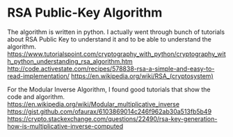 # RSA Public-Key Algorithm
The algorithm is written in python. I actually went through bunch of tutorials about RSA Public Key to understand it and to be able to understand the algorithm.
https://www.tutorialspoint.com/cryptography_with_python/cryptography_with_python_understanding_rsa_algorithm.htm
http://code.activestate.com/recipes/578838-rsa-a-simple-and-easy-to-read-implementation/
https://en.wikipedia.org/wiki/RSA_(cryptosystem)

For the Modular Inverse Algorithm, I found good tutorials that show the code and algorithm.
https://en.wikipedia.org/wiki/Modular_multiplicative_inverse
https://gist.github.com/ofaurax/6103869014c246f962ab30a513fb5b49
https://crypto.stackexchange.com/questions/22490/rsa-key-generation-how-is-multiplicative-inverse-computed
